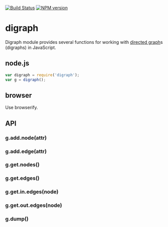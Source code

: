 [![Build Status](https://travis-ci.org/drom/digraph.svg?branch=master)](https://travis-ci.org/drom/digraph)
[![NPM version](https://img.shields.io/npm/v/digraph.svg)](https://www.npmjs.org/package/digraph)

# digraph

Digraph module provides several functions for working with
[directed graph](http://en.wikipedia.org/wiki/Directed_graph)s (digraphs)
in JavaScript.

## node.js
```js
var digraph = require('digraph');
var g = digraph();
```

## browser

Use browserify.

## API

### g.add.node(attr)

### g.add.edge(attr)

### g.get.nodes()

### g.get.edges()

### g.get.in.edges(node)

### g.get.out.edges(node)

### g.dump()
